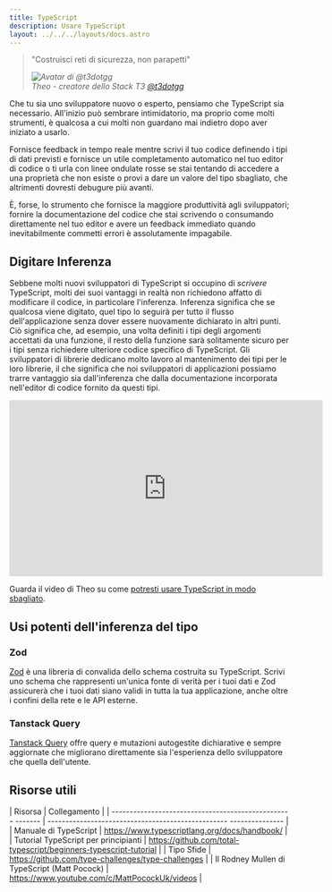 ```yaml
---
title: TypeScript
description: Usare TypeScript
layout: ../../../layouts/docs.astro
---
```


<blockquote className="w-full relative border-l-4 italic bg-t3-purple-200 dark:text-t3-purple-50 text-zinc-900 dark:bg-t3-purple-300/20 p-2 arrotondato-md text-sm my-3 border-neutral-500 quote">
  <div className="relative w-fit flex items-center justify-center p-1">
    <p className="mb-4 text-lg">
      <span aria-hidden="true">&quot;</span>Costruisci reti di sicurezza, non parapetti<span aria-hidden="true">&quot;</span>
    </p>
  </div>
  <cite className="flex items-center justify-end pr-4 pb-2">
    <img
      alt="Avatar di @t3dotgg"
      className="w-12 mr-4 arrotondato-pieno bg-neutro-500"
      src="/images/theo_300x300.webp"
    />
    <div className="flex flex-col items-start not-italic">
      <span className=" text-sm font-semibold">Theo - creatore dello Stack T3</span>
      <a
        href="https://twitter.com/t3dotgg"
        destinazione="_blank"
        rel="noopener noreferrer"
        className="testo-sm"
      >
        @t3dotgg
      </a>
    </div>
  </cite>
</blockquote>

Che tu sia uno sviluppatore nuovo o esperto, pensiamo che TypeScript sia necessario. All'inizio può sembrare intimidatorio, ma proprio come molti strumenti, è qualcosa a cui molti non guardano mai indietro dopo aver iniziato a usarlo.

Fornisce feedback in tempo reale mentre scrivi il tuo codice definendo i tipi di dati previsti e fornisce un utile completamento automatico nel tuo editor di codice o ti urla con linee ondulate rosse se stai tentando di accedere a una proprietà che non esiste o provi a dare un valore del tipo sbagliato, che altrimenti dovresti debugure più avanti.

È, forse, lo strumento che fornisce la maggiore produttività agli sviluppatori; fornire la documentazione del codice che stai scrivendo o consumando direttamente nel tuo editor e avere un feedback immediato quando inevitabilmente commetti errori è assolutamente impagabile.

## Digitare Inferenza

Sebbene molti nuovi sviluppatori di TypeScript si occupino di _scrivere_ TypeScript, molti dei suoi vantaggi in realtà non richiedono affatto di modificare il codice, in particolare l'inferenza. Inferenza significa che se qualcosa viene digitato, quel tipo lo seguirà per tutto il flusso dell'applicazione senza dover essere nuovamente dichiarato in altri punti. Ciò significa che, ad esempio, una volta definiti i tipi degli argomenti accettati da una funzione, il resto della funzione sarà solitamente sicuro per i tipi senza richiedere ulteriore codice specifico di TypeScript. Gli sviluppatori di librerie dedicano molto lavoro al mantenimento dei tipi per le loro librerie, il che significa che noi sviluppatori di applicazioni possiamo trarre vantaggio sia dall'inferenza che dalla documentazione incorporata nell'editor di codice fornito da questi tipi.

<div class="embed">
<iframe width="560" height="315" src="https://www.youtube.com/embed/RmGHnYUqQ4k" title="Potresti usare Typescript errato" frameborder="0" allow="accelerometro; riproduzione automatica ; scrittura negli appunti; supporto crittografato; giroscopio; picture-in-picture" allowfullscreen></iframe>
</div>

Guarda il video di Theo su come [potresti usare TypeScript in modo sbagliato](https://www.youtube.com/watch?v=RmGHnYUqQ4k).

## Usi potenti dell'inferenza del tipo

### Zod

[Zod](https://github.com/colinhacks/zod) è una libreria di convalida dello schema costruita su TypeScript. Scrivi uno schema che rappresenti un'unica fonte di verità per i tuoi dati e Zod assicurerà che i tuoi dati siano validi in tutta la tua applicazione, anche oltre i confini della rete e le API esterne.

### Tanstack Query

[Tanstack Query](https://tanstack.com/query/v4/) offre query e mutazioni autogestite dichiarative e sempre aggiornate che migliorano direttamente sia l'esperienza dello sviluppatore che quella dell'utente.

## Risorse utili

| Risorsa | Collegamento |
| -------------------------------------------------- ------- | -------------------------------------------------- --------------- |
| Manuale di TypeScript | https://www.typescriptlang.org/docs/handbook/ |
| Tutorial TypeScript per principianti | https://github.com/total-typescript/beginners-typescript-tutorial |
| Tipo Sfide | https://github.com/type-challenges/type-challenges |
| Il Rodney Mullen di TypeScript (Matt Pocock) | https://www.youtube.com/c/MattPocockUk/videos |